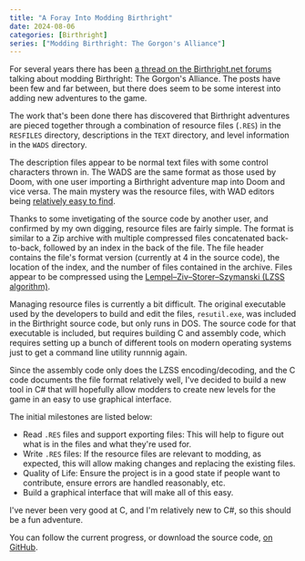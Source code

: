 ```yaml
---
title: "A Foray Into Modding Birthright"
date: 2024-08-06
categories: [Birthright]
series: ["Modding Birthright: The Gorgon's Alliance"]
---
```


For several years there has been [a thread on the Birthright.net forums][brnet-modding] talking about modding Birthright: The Gorgon's Alliance. The posts have been few and far between, but there does seem to be some interest into adding new adventures to the game.

The work that's been done there has discovered that Birthright adventures are pieced together through a combination of resource files (`.RES`) in the `RESFILES` directory, descriptions in the `TEXT` directory, and level information in the `WADS` directory.

The description files appear to be normal text files with some control characters thrown in. The WADS are the same format as those used by Doom, with one user importing a Birthright adventure map into Doom and vice versa. The main mystery was the resource files, with WAD editors being [relatively easy to find][wad-editors].

Thanks to some invetigating of the source code by another user, and confirmed by my own digging, resource files are fairly simple. The format is similar to a Zip archive with multiple compressed files concatenated back-to-back, followed by an index in the back of the file. The file header contains the file's format version (currently at 4 in the source code), the location of the index, and the number of files contained in the archive. Files appear to be compressed using the [Lempel–Ziv–Storer–Szymanski (LZSS algorithm)][lzss].

Managing resource files is currently a bit difficult. The original executable used by the developers to build and edit the files, `resutil.exe`, was included in the Birthright source code, but only runs in DOS. The source code for that executable is included, but requires building C and assembly code, which requires setting up a bunch of different tools on modern operating systems just to get a command line utility runnnig again.

Since the assembly code only does the LZSS encoding/decoding, and the C code documents the file format relatively well, I've decided to build a new tool in C# that will hopefully allow modders to create new levels for the game in an easy to use graphical interface.

The initial milestones are listed below:

* Read `.RES` files and support exporting files: This will help to figure out what is in the files and what they're used for.
* Write `.RES` files: If the resource files are relevant to modding, as expected, this will allow making changes and replacing the existing files.
* Quality of Life: Ensure the project is in a good state if people want to contribute, ensure errors are handled reasonably, etc.
* Build a graphical interface that will make all of this easy.

I've never been very good at C, and I'm relatively new to C#, so this should be a fun adventure.

You can follow the current progress, or download the source code, [on GitHub][brut-github].

[brnet-modding]: http://www.birthright.net/forums/showthread.php?28766-Modding-Birthright-Gorgon-s-Alliance-Adventures
[brut-github]: https://github.com/Shiryou/brut
[lzss]: https://en.wikipedia.org/wiki/Lempel%E2%80%93Ziv%E2%80%93Storer%E2%80%93Szymanski
[wad-editors]: https://doomwiki.org/wiki/Editing_utility#WAD_editors

